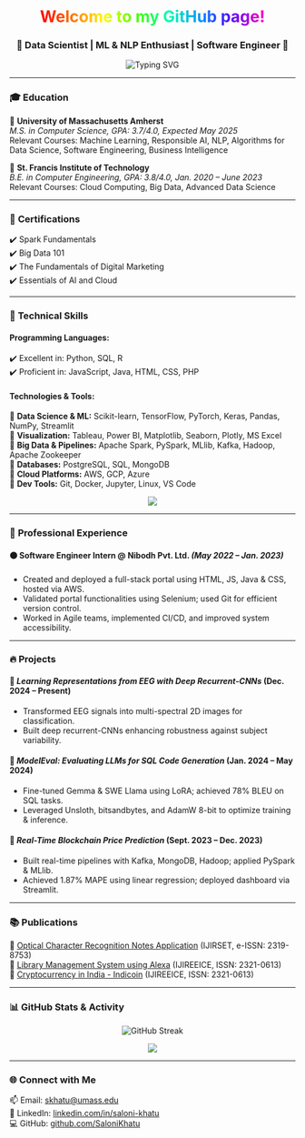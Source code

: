 
<!-- HEADER -->

<h1 align="center">
  <span style="background: linear-gradient(90deg, #ff0000, #ff7300, #fffb00, #48ff00, #00ffb3, #0091ff, #6200ff, #ff00b3);
    -webkit-background-clip: text; -webkit-text-fill-color: transparent;">
    Welcome to my GitHub page!
  </span>
</h1>

<h3 align="center">🚀 Data Scientist | ML & NLP Enthusiast | Software Engineer 🚀</h3>

<p align="center">
  <img src="https://readme-typing-svg.demolab.com?font=Fira+Code&pause=1000&color=FF5733&width=435&lines=Machine+Learning+%7C+NLP+%7C+Data+Science;Full-Stack+Development+%7C+Generative+AI;Building+Intelligent+Systems+with+Purpose!" alt="Typing SVG" />
</p>

---

### 🎓 **Education**  
📍 **University of Massachusetts Amherst**  
*M.S. in Computer Science, GPA: 3.7/4.0, Expected May 2025*  
Relevant Courses: Machine Learning, Responsible AI, NLP, Algorithms for Data Science, Software Engineering, Business Intelligence  

📍 **St. Francis Institute of Technology**  
*B.E. in Computer Engineering, GPA: 3.8/4.0, Jan. 2020 – June 2023*  
Relevant Courses: Cloud Computing, Big Data, Advanced Data Science  

---

### 📜 **Certifications**  
✔️ Spark Fundamentals  
✔️ Big Data 101  
✔️ The Fundamentals of Digital Marketing  
✔️ Essentials of AI and Cloud  

---

### 🚀 **Technical Skills**

#### **Programming Languages:**  
✔️ Excellent in: Python, SQL, R  
✔️ Proficient in: JavaScript, Java, HTML, CSS, PHP  

#### **Technologies & Tools:**  
🔹 **Data Science & ML:** Scikit-learn, TensorFlow, PyTorch, Keras, Pandas, NumPy, Streamlit  
🔹 **Visualization:** Tableau, Power BI, Matplotlib, Seaborn, Plotly, MS Excel  
🔹 **Big Data & Pipelines:** Apache Spark, PySpark, MLlib, Kafka, Hadoop, Apache Zookeeper  
🔹 **Databases:** PostgreSQL, SQL, MongoDB  
🔹 **Cloud Platforms:** AWS, GCP, Azure  
🔹 **Dev Tools:** Git, Docker, Jupyter, Linux, VS Code  

<p align="center">
  <img src="https://skillicons.dev/icons?i=python,r,mysql,postgres,mysql,mongodb,java,js,html,css,react,nodejs,docker,aws,gcp,azure,tensorflow,pytorch,sklearn,git,github,vscode,linux,jupyter" />
</p>

---

### 💼 **Professional Experience**


#### 🟠 Software Engineer Intern @ Nibodh Pvt. Ltd. *(May 2022 – Jan. 2023)*  
- Created and deployed a full-stack portal using HTML, JS, Java & CSS, hosted via AWS.  
- Validated portal functionalities using Selenium; used Git for efficient version control.  
- Worked in Agile teams, implemented CI/CD, and improved system accessibility.

---

### 🔥 **Projects**

#### 🎯 *Learning Representations from EEG with Deep Recurrent-CNNs* (Dec. 2024 – Present)  
- Transformed EEG signals into multi-spectral 2D images for classification.  
- Built deep recurrent-CNNs enhancing robustness against subject variability.

#### 🎯 *ModelEval: Evaluating LLMs for SQL Code Generation* (Jan. 2024 – May 2024)  
- Fine-tuned Gemma & SWE Llama using LoRA; achieved 78% BLEU on SQL tasks.  
- Leveraged Unsloth, bitsandbytes, and AdamW 8-bit to optimize training & inference.

#### 🎯 *Real-Time Blockchain Price Prediction* (Sept. 2023 – Dec. 2023)  
- Built real-time pipelines with Kafka, MongoDB, Hadoop; applied PySpark & MLlib.  
- Achieved 1.87% MAPE using linear regression; deployed dashboard via Streamlit.

---

### 📚 **Publications**  
📄 [Optical Character Recognition Notes Application](https://www.ijirset.com/upload/2018/april/105_Optical.pdf) (IJIRSET, e-ISSN: 2319-8753)  
📄 [Library Management System using Alexa](https://www.ijireeice.com/upload/2020/may-20/IJIREEICE.2020.8519.pdf) (IJIREEICE, ISSN: 2321-0613)  
📄 [Cryptocurrency in India - Indicoin](https://www.ijireeice.com/upload/2020/july-20/IJIREEICE.2020.8613.pdf) (IJIREEICE, ISSN: 2321-0613)

---

### 📊 **GitHub Stats & Activity**

<p align="center">
  <img src="https://github-readme-streak-stats.herokuapp.com?user=SaloniKhatu&theme=tokyonight&hide_border=true" alt="GitHub Streak" />
</p>

<p align="center">
  <img src="https://github-profile-summary-cards.vercel.app/api/cards/profile-details?username=SaloniKhatu&theme=radical" />
</p>

---

### 🌐 **Connect with Me**

📫 Email: skhatu@umass.edu  
🔗 LinkedIn: [linkedin.com/in/saloni-khatu](https://linkedin.com/in/saloni-khatu/)  
💻 GitHub: [github.com/SaloniKhatu](https://github.com/SaloniKhatu)
